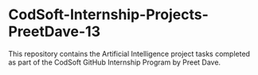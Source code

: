 # CodSoft-Internship-Projects-PreetDave-13
This repository contains the Artificial Intelligence project tasks completed as part of the CodSoft GitHub Internship Program by Preet Dave. 
